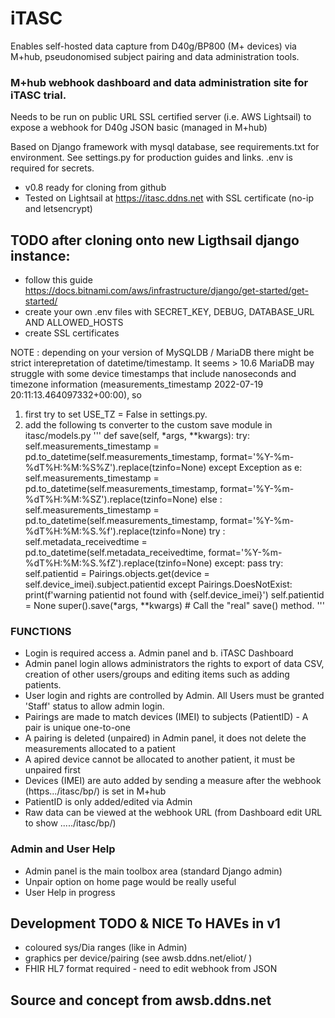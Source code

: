 # iTASC 

Enables self-hosted data capture from D40g/BP800 (M+ devices) via M+hub, pseudonomised subject pairing and data administration tools.

### M+hub webhook dashboard and data administration site for iTASC trial.

Needs to be run on public URL SSL certified server (i.e. AWS Lightsail) to expose a webhook for D40g JSON basic (managed in M+hub)

Based on Django framework with mysql database, see requirements.txt for environment. See settings.py for production guides and links. .env is required for secrets.

- v0.8 ready for cloning from github
- Tested on Lightsail at https://itasc.ddns.net with SSL certificate (no-ip and letsencrypt) 


## TODO after cloning onto new Ligthsail django instance:
- follow this guide https://docs.bitnami.com/aws/infrastructure/django/get-started/get-started/
- create your own .env files with SECRET_KEY, DEBUG, DATABASE_URL AND ALLOWED_HOSTS 
- create SSL certificates

NOTE : depending on your version of MySQLDB / MariaDB there might be strict interepretation of datetime/timestamp. It seems > 10.6 MariaDB may struggle with some device timestamps that include nanoseconds and timezone information (measurements_timestamp 2022-07-19 20:11:13.464097332+00:00), so 
1. first try to set USE_TZ = False in settings.py.
2. add the following ts converter to the custom save module in itasc/models.py
'''
    def save(self, *args, **kwargs):
        try:
            self.measurements_timestamp = pd.to_datetime(self.measurements_timestamp, format='%Y-%m-%dT%H:%M:%S%Z').replace(tzinfo=None)
        except Exception as e:
            self.measurements_timestamp = pd.to_datetime(self.measurements_timestamp, format='%Y-%m-%dT%H:%M:%SZ').replace(tzinfo=None)
        else :
            self.measurements_timestamp = pd.to_datetime(self.measurements_timestamp, format='%Y-%m-%dT%H:%M:%S.%f').replace(tzinfo=None)
        try :
            self.metadata_receivedtime = pd.to_datetime(self.metadata_receivedtime, format='%Y-%m-%dT%H:%M:%S.%fZ').replace(tzinfo=None)
        except:
            pass
        try:
            self.patientid = Pairings.objects.get(device = self.device_imei).subject.patientid
        except Pairings.DoesNotExist:
            print(f'warning patientid not found with {self.device_imei}')
            self.patientid = None
        super().save(*args, **kwargs)  # Call the "real" save() method.
'''

### FUNCTIONS
- Login is required access a. Admin panel and b. iTASC Dashboard
- Admin panel login allows administrators the rights to export of data CSV, creation of other users/groups and editing items such as adding patients.
- User login and rights are controlled by Admin. All Users must be granted 'Staff' status to allow admin login. 
- Pairings are made to match devices (IMEI) to subjects (PatientID) - A pair is unique one-to-one
- A pairing is deleted (unpaired) in Admin panel, it does not delete the measurements allocated to a patient
- A apired device cannot be allocated to another patient, it must be unpaired first
- Devices (IMEI) are auto added by sending a measure after the webhook (https.../itasc/bp/) is set in M+hub
- PatientID is only added/edited via Admin
- Raw data can be viewed at the webhook URL (from Dashboard edit URL to show ...../itasc/bp/)  

### Admin and User Help
- Admin panel is the main toolbox area (standard Django admin)
- Unpair option on home page would be really useful 
- User Help in progress

## Development TODO & NICE To HAVEs in v1
- coloured sys/Dia ranges (like in Admin)
- graphics per device/pairing (see awsb.ddns.net/eliot/ )
- FHIR HL7 format required - need to edit webhook from JSON


## Source and concept from awsb.ddns.net
